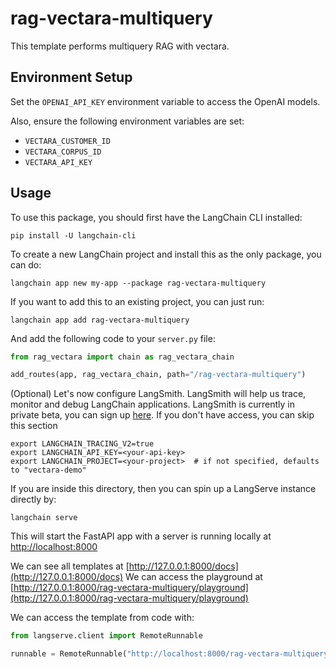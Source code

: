 
# rag-vectara-multiquery

This template performs multiquery RAG with vectara.

## Environment Setup

Set the `OPENAI_API_KEY` environment variable to access the OpenAI models.

Also, ensure the following environment variables are set:
* `VECTARA_CUSTOMER_ID`
* `VECTARA_CORPUS_ID`
* `VECTARA_API_KEY`

## Usage

To use this package, you should first have the LangChain CLI installed:

```shell
pip install -U langchain-cli
```

To create a new LangChain project and install this as the only package, you can do:

```shell
langchain app new my-app --package rag-vectara-multiquery
```

If you want to add this to an existing project, you can just run:

```shell
langchain app add rag-vectara-multiquery
```

And add the following code to your `server.py` file:
```python
from rag_vectara import chain as rag_vectara_chain

add_routes(app, rag_vectara_chain, path="/rag-vectara-multiquery")
```

(Optional) Let's now configure LangSmith. 
LangSmith will help us trace, monitor and debug LangChain applications. 
LangSmith is currently in private beta, you can sign up [here](https://smith.langchain.com/). 
If you don't have access, you can skip this section


```shell
export LANGCHAIN_TRACING_V2=true
export LANGCHAIN_API_KEY=<your-api-key>
export LANGCHAIN_PROJECT=<your-project>  # if not specified, defaults to "vectara-demo"
```

If you are inside this directory, then you can spin up a LangServe instance directly by:

```shell
langchain serve
```

This will start the FastAPI app with a server is running locally at 
[http://localhost:8000](http://localhost:8000)

We can see all templates at [http://127.0.0.1:8000/docs](http://127.0.0.1:8000/docs)
We can access the playground at [http://127.0.0.1:8000/rag-vectara-multiquery/playground](http://127.0.0.1:8000/rag-vectara-multiquery/playground)  

We can access the template from code with:

```python
from langserve.client import RemoteRunnable

runnable = RemoteRunnable("http://localhost:8000/rag-vectara-multiquery")
```
